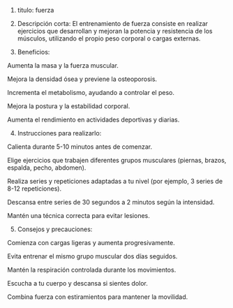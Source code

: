 1. titulo: fuerza
2. Descripción corta:
El entrenamiento de fuerza consiste en realizar ejercicios que desarrollan y mejoran la potencia y resistencia de los músculos, utilizando el propio peso corporal o cargas externas.

3. Beneficios:

Aumenta la masa y la fuerza muscular.

Mejora la densidad ósea y previene la osteoporosis.

Incrementa el metabolismo, ayudando a controlar el peso.

Mejora la postura y la estabilidad corporal.

Aumenta el rendimiento en actividades deportivas y diarias.


4. Instrucciones para realizarlo:

Calienta durante 5-10 minutos antes de comenzar.

Elige ejercicios que trabajen diferentes grupos musculares (piernas, brazos, espalda, pecho, abdomen).

Realiza series y repeticiones adaptadas a tu nivel (por ejemplo, 3 series de 8-12 repeticiones).

Descansa entre series de 30 segundos a 2 minutos según la intensidad.

Mantén una técnica correcta para evitar lesiones.

5. Consejos y precauciones:

Comienza con cargas ligeras y aumenta progresivamente.

Evita entrenar el mismo grupo muscular dos días seguidos.

Mantén la respiración controlada durante los movimientos.

Escucha a tu cuerpo y descansa si sientes dolor.

Combina fuerza con estiramientos para mantener la movilidad.